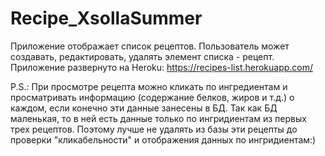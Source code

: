 # Recipe_XsollaSummer
Приложение отображает список рецептов. Пользователь может создавать, редактировать, удалять элемент списка - рецепт. 
Приложение развернуто на Heroku: https://recipes-list.herokuapp.com/

P.S.: При просмотре рецепта можно кликать по ингредиентам и просматривать информацию (содержание белков, жиров и т.д.) о каждом, если конечно эти данные занесены в БД. Так как БД маленькая, то в ней есть данные только по ингридиентам из первых трех рецептов. Поэтому лучше не удалять из базы эти рецепты до проверки "кликабельности" и отображения данных по ингридиентам:)


